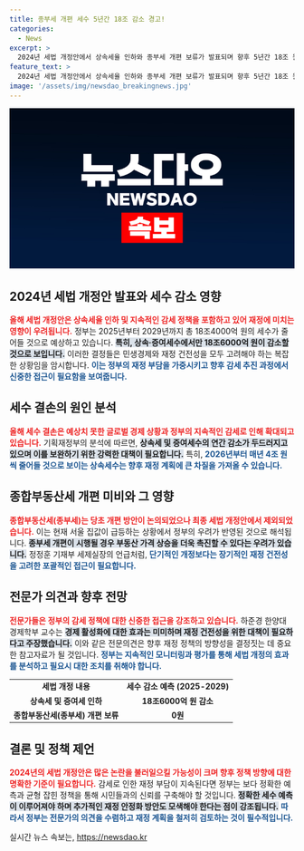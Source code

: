 ```yaml
---
title: 종부세 개편 세수 5년간 18조 감소 경고!
categories:
  - News
excerpt: >
  2024년 세법 개정안에서 상속세율 인하와 종부세 개편 보류가 발표되며 향후 5년간 18조 원 이상의 세수 감소가 예상된다. 정부의 감세 정책에 대한 재정 건전성 우려가 커지는 상황에서 부동산 시장에도 큰 영향을 미칠 것으로 보인다.
feature_text: >
  2024년 세법 개정안에서 상속세율 인하와 종부세 개편 보류가 발표되며 향후 5년간 18조 원 이상의 세수 감소가 예상된다. 정부의 감세 정책에 대한 재정 건전성 우려가 커지는 상황에서 부동산 시장에도 큰 영향을 미칠 것으로 보인다.
image: '/assets/img/newsdao_breakingnews.jpg'
---
```


<p><img src="/assets/img/newsdao_breakingnews.jpg" alt="koreaapp 속보" /></p>

<h2 data-ke-size="size26">2024년 세법 개정안 발표와 세수 감소 영향</h2>

<p data-ke-size="size16"><b><span style="color: #ee2323;">올해 세법 개정안은 상속세율 인하 및 지속적인 감세 정책을 포함하고 있어 재정에 미치는 영향이 우려됩니다.</span></b> 정부는 2025년부터 2029년까지 총 18조4000억 원의 세수가 줄어들 것으로 예상하고 있습니다. <b><span style="background-color: #21538527;">특히, 상속·증여세수에서만 18조6000억 원이 감소할 것으로 보입니다.</span></b> 이러한 결정들은 민생경제와 재정 건전성을 모두 고려해야 하는 복잡한 상황임을 암시합니다. <b><span style="color: #1a5490;">이는 정부의 재정 부담을 가중시키고 향후 감세 추진 과정에서 신중한 접근이 필요함을 보여줍니다.</span></b></p>

<p data-ke-size="size16"></p>

<h2 data-ke-size="size26">세수 결손의 원인 분석</h2>

<p data-ke-size="size16"><b><span style="color: #ee2323;">올해 세수 결손은 예상치 못한 글로벌 경제 상황과 정부의 지속적인 감세로 인해 확대되고 있습니다.</span></b> 기획재정부의 분석에 따르면, <b><span style="background-color: #21538527;">상속세 및 증여세수의 연간 감소가 두드러지고 있으며 이를 보완하기 위한 강력한 대책이 필요합니다.</span></b> 특히, <b><span style="color: #1a5490;">2026년부터 매년 4조 원씩 줄어들 것으로 보이는 상속세수는 향후 재정 계획에 큰 차질을 가져올 수 있습니다.</span></b></p>

<p data-ke-size="size16"></p>

<h2 data-ke-size="size26">종합부동산세 개편 미비와 그 영향</h2>

<p data-ke-size="size16"><b><span style="color: #ee2323;">종합부동산세(종부세)는 당초 개편 방안이 논의되었으나 최종 세법 개정안에서 제외되었습니다.</span></b> 이는 현재 서울 집값이 급등하는 상황에서 정부의 우려가 반영된 것으로 해석됩니다. <b><span style="background-color: #21538527;">종부세 개편이 시행될 경우 부동산 가격 상승을 더욱 촉진할 수 있다는 우려가 있습니다.</span></b> 정정훈 기재부 세제실장의 언급처럼, <b><span style="color: #1a5490;">단기적인 개정보다는 장기적인 재정 건전성을 고려한 포괄적인 접근이 필요합니다.</span></b></p>

<p data-ke-size="size16"></p>

<h2 data-ke-size="size26">전문가 의견과 향후 전망</h2>

<p data-ke-size="size16"><b><span style="color: #ee2323;">전문가들은 정부의 감세 정책에 대한 신중한 접근을 강조하고 있습니다.</span></b> 하준경 한양대 경제학부 교수는 <b><span style="background-color: #21538527;">경제 활성화에 대한 효과는 미미하며 재정 건전성을 위한 대책이 필요하다고 주장했습니다.</span></b> 이와 같은 전문의견은 향후 재정 정책의 방향성을 결정짓는 데 중요한 참고자료가 될 것입니다. <b><span style="color: #1a5490;">정부는 지속적인 모니터링과 평가를 통해 세법 개정의 효과를 분석하고 필요시 대한 조치를 취해야 합니다.</span></b></p>

<p data-ke-size="size16"></p>

<table style="width:100%; border-collapse: collapse;">
<tr>
<td style="text-align: center; height: 17px;"><b>세법 개정 내용</b></td>
<td style="text-align: center; height: 17px;"><b>세수 감소 예측 (2025-2029)</b></td>
</tr>
<tr>
<td style="text-align: center; height: 17px;"><b>상속세 및 증여세 인하</b></td>
<td style="text-align: center; height: 17px;"><b>18조6000억 원 감소</b></td>
</tr>
<tr>
<td style="text-align: center; height: 17px;"><b>종합부동산세(종부세) 개편 보류</b></td>
<td style="text-align: center; height: 17px;"><b>0원</b></td>
</tr>
</table>

<p data-ke-size="size16"></p>

<h2 data-ke-size="size26">결론 및 정책 제언</h2>

<p data-ke-size="size16"><b><span style="color: #ee2323;">2024년의 세법 개정안은 많은 논란을 불러일으킬 가능성이 크며 향후 정책 방향에 대한 명확한 기준이 필요합니다.</span></b> 감세로 인한 재정 부담이 지속된다면 정부는 보다 정확한 예측과 균형 잡힌 정책을 통해 시민들과의 신뢰를 구축해야 할 것입니다. <b><span style="background-color: #21538527;">정확한 세수 예측이 이루어져야 하며 추가적인 재정 안정화 방안도 모색해야 한다는 점이 강조됩니다.</span></b> <b><span style="color: #1a5490;">따라서 정부는 전문가의 의견을 수렴하고 재정 계획을 철저히 검토하는 것이 필수적입니다.</span></b></p>

<p data-ke-size="size16"></p>

<p data-ke-size="size16"></p>
실시간 뉴스 속보는, <a href="https://newsdao.kr" rel="dofollow">https://newsdao.kr</a>


